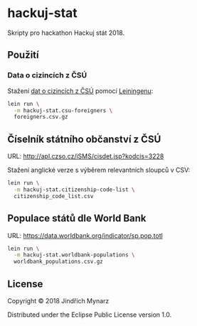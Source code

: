 # hackuj-stat

Skripty pro hackathon Hackuj stát 2018.

## Použití

### Data o cizincích z ČSÚ 

Stažení [dat o cizincích z ČSÚ](https://www.czso.cz/csu/czso/cizinci-podle-statniho-obcanstvi-veku-a-pohlavi) pomocí [Leiningenu](https://leiningen.org):

```sh
lein run \
  -m hackuj-stat.csu-foreigners \
  foreigners.csv.gz
```

## Číselník státního občanství z ČSÚ

URL: <http://apl.czso.cz/iSMS/cisdet.jsp?kodcis=3228>

Stažení anglické verze s výběrem relevantních sloupců v CSV:

```sh
lein run \
  -m hackuj-stat.citizenship-code-list \
  citizenship_code_list.csv
```

## Populace států dle World Bank

URL: <https://data.worldbank.org/indicator/sp.pop.totl>

```sh
lein run \
  -m hackuj-stat.worldbank-populations \
  worldbank_populations.csv.gz
```

## License

Copyright © 2018 Jindřich Mynarz

Distributed under the Eclipse Public License version 1.0.
